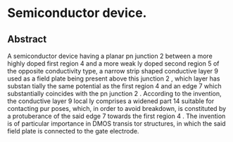 # Semiconductor device.

## Abstract
A semiconductor device having a planar pn junction 2 between a more highly doped first region 4 and a more weak ly doped second region 5 of the opposite conductivity type, a narrow strip shaped conductive layer 9 used as a field plate being present above this junction 2 , which layer has substan tially the same potential as the first region 4 and an edge 7 which substantially coincides with the pn junction 2 . According to the invention, the conductive layer 9 local ly comprises a widened part 14 suitable for contacting pur poses, which, in order to avoid breakdown, is constituted by a protuberance of the said edge 7 towards the first region 4 . The invention is of particular importance in DMOS transis tor structures, in which the said field plate is connected to the gate electrode.